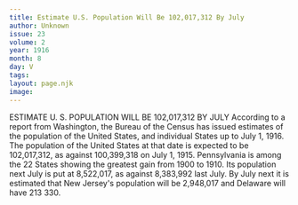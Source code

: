 ```yaml
---
title: Estimate U.S. Population Will Be 102,017,312 By July
author: Unknown
issue: 23
volume: 2
year: 1916
month: 8
day: V
tags:
layout: page.njk
image:
---
```

ESTIMATE U. S. POPULATION WILL BE 102,017,312 BY JULY       According to a report from Washington, the Bureau of the Census has issued estimates of the population of the United States, and individual States up to July 1, 1916. The population of the United States at that date is expected to be 102,017,312, as against 100,399,318 on July 1, 1915.       Pennsylvania is among the 22 States showing the greatest gain from 1900 to 1910. Its population next July is put at 8,522,017, as against 8,383,992 last July.       By July next it is estimated that New Jersey's population will be 2,948,017 and Delaware will have 213 330. 
